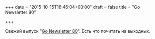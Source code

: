 +++
date = "2015-10-15T16:46:04+03:00"
draft = false
title = "Go Newsletter 80"

+++

<p>Свежий выпуск &quot;<a href="http://golangweekly.com/issues/80">Go Newsletter 80</a>&quot;. Есть что почитать на выходных.</p>

